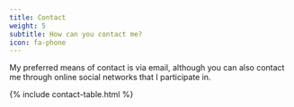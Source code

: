 ```yaml
---
title: Contact
weight: 5
subtitle: How can you contact me?
icon: fa-phone
---
```


My preferred means of contact is via email, although you can also contact me through online social networks that I participate
in.

<div class="table-responsive">
{% include contact-table.html %}
</div>
